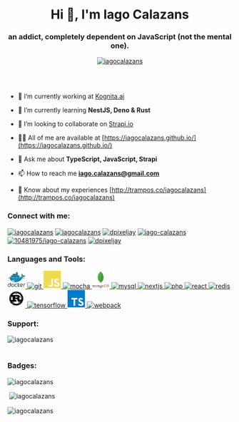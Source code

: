 <h1 align="center">Hi 👋, I'm Iago Calazans</h1>
<h3 align="center">an addict, completely dependent on JavaScript (not the mental one).</h3>

<p align="center"> <a href="https://github.com/ryo-ma/github-profile-trophy"><img src="https://github-profile-trophy.vercel.app/?username=iagocalazans&margin-w=10" alt="iagocalazans" /></a> </p>
<br><br>

- 🔭 I’m currently working at [Kognita.ai](https://kognita.ai/)

- 🌱 I’m currently learning **NestJS, Deno & Rust**

- 👯 I’m looking to collaborate on [Strapi.io](https://github.com/strapi/strapi)

- 👨‍💻 All of me are available at [https://iagocalazans.github.io/](https://iagocalazans.github.io/)

- 💬 Ask me about **TypeScript, JavaScript, Strapi**

- 📫 How to reach me **iago.calazans@gmail.com**

- 📄 Know about my experiences [http://trampos.co/iagocalazans](http://trampos.co/iagocalazans)

<h3 align="left">Connect with me:</h3>
<p align="left">
<a href="https://codepen.io/iagocalazans" target="blank"><img align="center" src="https://cdn.jsdelivr.net/npm/simple-icons@3.0.1/icons/codepen.svg" alt="iagocalazans" height="30" width="40" /></a>
<a href="https://dev.to/iagocalazans" target="blank"><img align="center" src="https://cdn.jsdelivr.net/npm/simple-icons@3.0.1/icons/dev-dot-to.svg" alt="iagocalazans" height="30" width="40" /></a>
<a href="https://twitter.com/dpixeljay" target="blank"><img align="center" src="https://cdn.jsdelivr.net/npm/simple-icons@3.0.1/icons/twitter.svg" alt="dpixeljay" height="30" width="40" /></a>
<a href="https://linkedin.com/in/iago-calazans" target="blank"><img align="center" src="https://cdn.jsdelivr.net/npm/simple-icons@3.0.1/icons/linkedin.svg" alt="iago-calazans" height="30" width="40" /></a>
<a href="https://stackoverflow.com/users/10481975/iago-calazans" target="blank"><img align="center" src="https://cdn.jsdelivr.net/npm/simple-icons@3.0.1/icons/stackoverflow.svg" alt="10481975/iago-calazans" height="30" width="40" /></a>
<a href="https://instagram.com/dpixeljay" target="blank"><img align="center" src="https://cdn.jsdelivr.net/npm/simple-icons@3.0.1/icons/instagram.svg" alt="dpixeljay" height="30" width="40" /></a>
</p>

<h3 align="left">Languages and Tools:</h3>
<p align="left"> <a href="https://www.docker.com/" target="_blank"> <img src="https://github.com/devicons/devicon/blob/master/icons/docker/docker-original-wordmark.svg" alt="docker" width="40" height="40"/> </a> <a href="https://git-scm.com/" target="_blank"> <img src="https://www.vectorlogo.zone/logos/git-scm/git-scm-icon.svg" alt="git" width="40" height="40"/> </a> <a href="https://developer.mozilla.org/en-US/docs/Web/JavaScript" target="_blank"> <img src="https://github.com/devicons/devicon/blob/master/icons/javascript/javascript-plain.svg" alt="javascript" width="40" height="40"/> </a> <a href="https://mochajs.org" target="_blank"> <img src="https://www.vectorlogo.zone/logos/mochajs/mochajs-icon.svg" alt="mocha" width="40" height="40"/> </a> <a href="https://www.mongodb.com/" target="_blank"> <img src="https://github.com/devicons/devicon/blob/master/icons/mongodb/mongodb-original-wordmark.svg" alt="mongodb" width="40" height="40"/> </a> <a href="https://www.mysql.com/" target="_blank"> <img src="https://devicons.github.io/devicon/devicon.git/icons/mysql/mysql-original-wordmark.svg" alt="mysql" width="40" height="40"/> </a> <a href="https://nextjs.org/" target="_blank"> <img src="https://cdn.worldvectorlogo.com/logos/nextjs-3.svg" alt="nextjs" width="40" height="40"/> </a> <a href="https://www.php.net" target="_blank"> <img src="https://devicons.github.io/devicon/devicon.git/icons/php/php-original.svg" alt="php" width="40" height="40"/> </a> <a href="https://reactjs.org/" target="_blank"> <img src="https://devicons.github.io/devicon/devicon.git/icons/react/react-original-wordmark.svg" alt="react" width="40" height="40"/> </a> <a href="https://redis.io" target="_blank"> <img src="https://devicons.github.io/devicon/devicon.git/icons/redis/redis-original-wordmark.svg" alt="redis" width="40" height="40"/> </a> <a href="https://www.rust-lang.org" target="_blank"> <img src="https://github.com/devicons/devicon/blob/master/icons/rust/rust-plain.svg" alt="rust" width="40" height="40"/> </a> <a href="https://www.tensorflow.org" target="_blank"> <img src="https://www.vectorlogo.zone/logos/tensorflow/tensorflow-icon.svg" alt="tensorflow" width="40" height="40"/> </a> <a href="https://www.typescriptlang.org/" target="_blank"> <img src="https://github.com/devicons/devicon/blob/master/icons/typescript/typescript-plain.svg" alt="typescript" width="40" height="40"/> </a> <a href="https://webpack.js.org" target="_blank"> <img src="https://devicons.github.io/devicon/devicon.git/icons/webpack/webpack-original.svg" alt="webpack" width="40" height="40"/> </a> </p>

<h3 align="left">Support:</h3>
<p><a href="https://www.buymeacoffee.com/iagocalazans"> <img align="left" src="https://cdn.buymeacoffee.com/buttons/v2/default-yellow.png" height="50" width="210" alt="iagocalazans" /></a></p><br><br>

<h3 align="left">Badges:</h3>

<p><img align="center" src="https://github-readme-stats.vercel.app/api/top-langs?username=iagocalazans&show_icons=true&locale=en&layout=compact" alt="iagocalazans" /></p>

<p>&nbsp;<img align="center" src="https://github-readme-stats.vercel.app/api?username=iagocalazans&show_icons=true&locale=en" alt="iagocalazans" /></p>

<p><img align="center" src="https://github-readme-streak-stats.herokuapp.com/?user=iagocalazans&" alt="iagocalazans" /></p>
